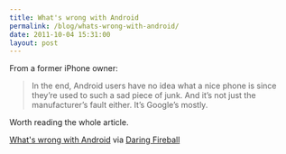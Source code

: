 ```yaml
---
title: What's wrong with Android
permalink: /blog/whats-wrong-with-android/
date: 2011-10-04 15:31:00
layout: post
---
```


From a former iPhone owner: 

> In the end, Android users have no idea what a nice phone is since they’re used to such a sad piece of junk. And it’s not just the manufacturer’s fault either. It’s Google’s mostly.

Worth reading the whole article. 

[What's wrong with Android](http://jawcl.com/post/10648454899/whats-wrong-with-android) via [Daring Fireball](http://daringfireball.net)